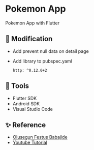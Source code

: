# Pokemon App

Pokemon App with Flutter

## :hammer: Modification

- Add prevent null data on detail page
- Add library to pubspec.yaml

  ```text
  http: ^0.12.0+2
  ```

## :construction: Tools

- Flutter SDK
- Android SDK
- Visual Studio Code

## :sparkles: Reference

- [Olusegun Festus Babajide](https://github.com/JideGuru/Pokemon-App)
- [Youtube Tutorial](https://www.youtube.com/watch?v=yeXJqZCiwTQ)
